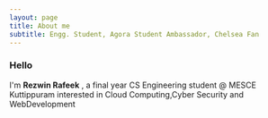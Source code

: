 ```yaml
---
layout: page
title: About me
subtitle: Engg. Student, Agora Student Ambassador, Chelsea Fan
---
```


### Hello 
I'm **Rezwin Rafeek** , a final year CS Engineering student @ MESCE Kuttippuram interested in Cloud Computing,Cyber Security and WebDevelopment

